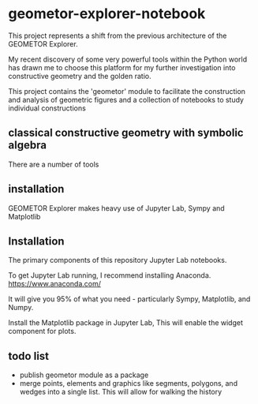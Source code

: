 # geometor-explorer-notebook

This project represents a shift from the previous architecture of the GEOMETOR
Explorer.

My recent discovery of some very powerful tools within the Python world has
drawn me to choose this platform for my further investigation into constructive
geometry and the golden ratio.

This project contains the 'geometor' module to facilitate the construction and
analysis of geometric figures and a collection of notebooks to study individual
constructions

## classical constructive geometry with symbolic algebra

There are a number of tools 

## installation

GEOMETOR Explorer makes heavy use of Jupyter Lab, Sympy and Matplotlib

## Installation

The primary components of this repository Jupyter Lab notebooks. 

To get Jupyter Lab running, I recommend installing Anaconda.
https://www.anaconda.com/

It will give you 95% of what you need - particularly Sympy, Matplotlib, and
Numpy.

Install the Matplotlib package in Jupyter Lab, This will enable the widget
component for plots. 


## todo list

- publish geometor module as a package
- merge points, elements and graphics like segments, polygons, and wedges into a
  single list. This will allow for walking the history

